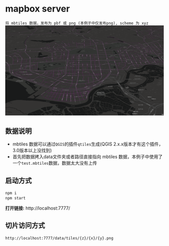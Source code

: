 # mapbox server

`将 mbtiles 数据，发布为 pbf 或 png (本例子中仅发布png), scheme 为 xyz`
![效果截图](./data/result.png)

## 数据说明
+ mbtiles 数据可以通过`QGIS`的插件`qtiles`生成(QGIS 2.x.x版本才有这个插件，3.0版本以上没找到)
+ 首先把数据拷入data文件夹或者路径直接指向 mbtiles 数据，本例子中使用了一个`test.mbtiles`数据，数据太大没有上传

## 启动方式
```
npm i
npm start
```
**打开链接:** http://localhost:7777/

## 切片访问方式

```html
http://localhost:7777/data/tiles/{z}/{x}/{y}.png
```


